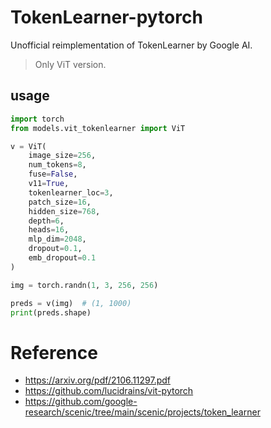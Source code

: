 # TokenLearner-pytorch

Unofficial reimplementation of TokenLearner by Google AI.

> Only ViT version.

## usage

```python
import torch
from models.vit_tokenlearner import ViT

v = ViT(
    image_size=256,
    num_tokens=8,
    fuse=False,
    v11=True,
    tokenlearner_loc=3,
    patch_size=16,
    hidden_size=768,
    depth=6,
    heads=16,
    mlp_dim=2048,
    dropout=0.1,
    emb_dropout=0.1
)

img = torch.randn(1, 3, 256, 256)

preds = v(img)  # (1, 1000)
print(preds.shape)
```

# Reference

- https://arxiv.org/pdf/2106.11297.pdf
- https://github.com/lucidrains/vit-pytorch
- https://github.com/google-research/scenic/tree/main/scenic/projects/token_learner
